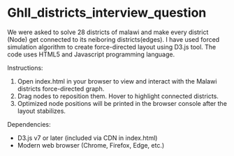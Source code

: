 # GhII_districts_interview_question
We were asked to solve 28 districts of malawi and make every district (Node)  get connected to its neiboring districts(edges). I have used forced simulation algorithm to create force-directed layout using D3.js  tool. The code uses HTML5 and Javascript programming  language.

Instructions:
1. Open index.html in your browser to view and interact with the Malawi districts force-directed graph.
2. Drag nodes to reposition them. Hover to highlight connected districts.
3. Optimized node positions will be printed in the browser console after the layout stabilizes.

Dependencies:
- D3.js v7 or later (included via CDN in index.html)
- Modern web browser (Chrome, Firefox, Edge, etc.)

